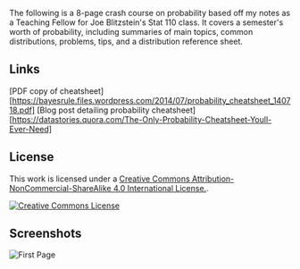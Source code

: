 The following is a 8-page crash course on probability based off my notes as a Teaching Fellow for Joe Blitzstein's Stat 110 class. It covers a semester's worth of probability, including summaries of main topics, common distributions, problems, tips, and a distribution reference sheet.


Links
-------

[PDF copy of cheatsheet][https://bayesrule.files.wordpress.com/2014/07/probability_cheatsheet_140718.pdf]
[Blog post detailing probability cheatsheet][https://datastories.quora.com/The-Only-Probability-Cheatsheet-Youll-Ever-Need]


License
-------

This work is licensed under a [Creative Commons Attribution-NonCommercial-ShareAlike 4.0 International License.][by-nc-sa].

[![Creative Commons License][by-nc-sa-img]][by-nc-sa]


Screenshots
-------

![First Page](http://i.imgur.com/Clza4Hv.jpg)

[by-nc-sa]: http://creativecommons.org/licenses/by-nc-sa/4.0/
[by-nc-sa-img]: http://i.creativecommons.org/l/by-nc-sa/4.0/88x31.png
